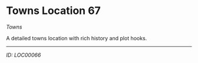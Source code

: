 # Towns Location 67

*Towns*

A detailed towns location with rich history and plot hooks.

---
*ID: LOC00066*